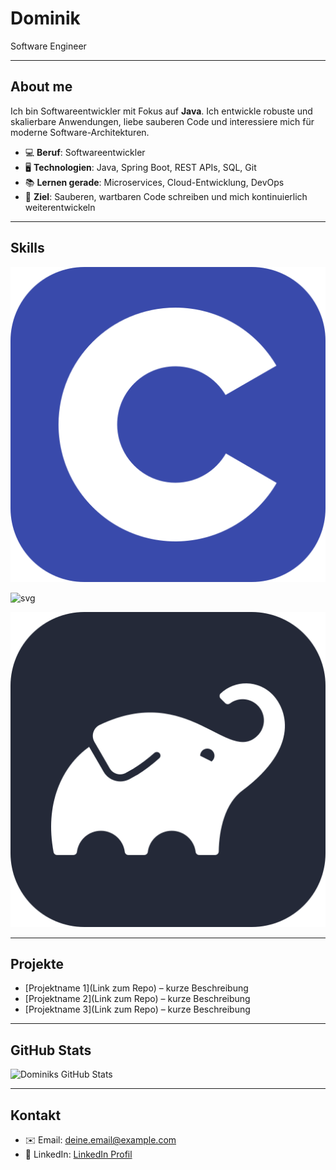# Dominik

Software Engineer

---

## About me
Ich bin Softwareentwickler mit Fokus auf **Java**. Ich entwickle robuste und skalierbare Anwendungen, liebe sauberen Code und interessiere mich für moderne Software-Architekturen.

- 💻 **Beruf**: Softwareentwickler
- 🖥 **Technologien**: Java, Spring Boot, REST APIs, SQL, Git
- 📚 **Lernen gerade**: Microservices, Cloud-Entwicklung, DevOps
- 🎯 **Ziel**: Sauberen, wartbaren Code schreiben und mich kontinuierlich weiterentwickeln

---

## Skills
![svg](https://github.com/tandpfun/skill-icons/blob/main/icons/C.svg)

![svg](https://github.com/tandpfun/skill-icons/tree/main/icons/CS.svg)

![svg](https://github.com/tandpfun/skill-icons/blob/main/icons/Gradle-Dark.svg)


---

## Projekte
- [Projektname 1](Link zum Repo) – kurze Beschreibung
- [Projektname 2](Link zum Repo) – kurze Beschreibung
- [Projektname 3](Link zum Repo) – kurze Beschreibung

---

## GitHub Stats
![Dominiks GitHub Stats](https://github-readme-stats.vercel.app/api?username=Dominik-Ender&show_icons=true&theme=radical)

---

## Kontakt
- ✉️ Email: deine.email@example.com
- 💼 LinkedIn: [LinkedIn Profil](https://www.linkedin.com/in/deinprofil)
